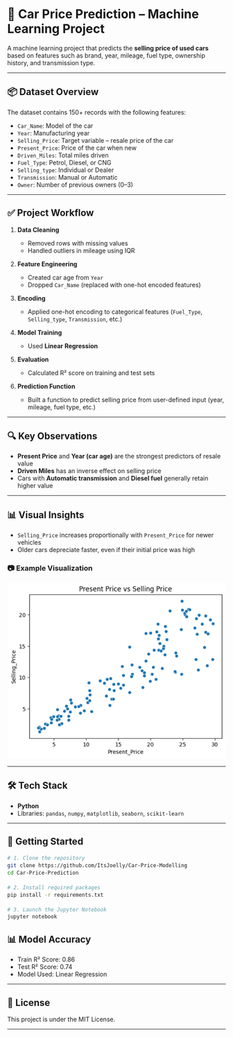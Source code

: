 # 🚗 Car Price Prediction – Machine Learning Project

A machine learning project that predicts the **selling price of used cars** based on features such as brand, year, mileage, fuel type, ownership history, and transmission type.  

---

## 📦 Dataset Overview

The dataset contains 150+ records with the following features:

- `Car_Name`: Model of the car  
- `Year`: Manufacturing year  
- `Selling_Price`: Target variable – resale price of the car  
- `Present_Price`: Price of the car when new  
- `Driven_Miles`: Total miles driven  
- `Fuel_Type`: Petrol, Diesel, or CNG  
- `Selling_type`: Individual or Dealer  
- `Transmission`: Manual or Automatic  
- `Owner`: Number of previous owners (0–3)  

---

## ✅ Project Workflow

1. **Data Cleaning**  
   - Removed rows with missing values  
   - Handled outliers in mileage using IQR  

2. **Feature Engineering**  
   - Created car age from `Year`  
   - Dropped `Car_Name` (replaced with one-hot encoded features)  

3. **Encoding**  
   - Applied one-hot encoding to categorical features (`Fuel_Type`, `Selling_type`, `Transmission`, etc.)  

4. **Model Training**  
   - Used **Linear Regression**  

5. **Evaluation**  
   - Calculated R² score on training and test sets  

6. **Prediction Function**  
   - Built a function to predict selling price from user-defined input (year, mileage, fuel type, etc.)  

---

## 🔍 Key Observations

- **Present Price** and **Year (car age)** are the strongest predictors of resale value  
- **Driven Miles** has an inverse effect on selling price  
- Cars with **Automatic transmission** and **Diesel fuel** generally retain higher value  

---

## 📊 Visual Insights

- `Selling_Price` increases proportionally with `Present_Price` for newer vehicles  
- Older cars depreciate faster, even if their initial price was high  

### 📷 Example Visualization  

![Selling Price vs Present Price](output.png)  

---

## 🛠️ Tech Stack

- **Python**  
- Libraries: `pandas`, `numpy`, `matplotlib`, `seaborn`, `scikit-learn`  

---

## 🚀 Getting Started

```bash
# 1. Clone the repository
git clone https://github.com/ItsJoelly/Car-Price-Modelling
cd Car-Price-Prediction

# 2. Install required packages
pip install -r requirements.txt

# 3. Launch the Jupyter Notebook
jupyter notebook
```

## 📊 Model Accuracy

- Train R² Score: 0.86
- Test R² Score: 0.74
- Model Used: Linear Regression

---

## 📜 License

This project is under the MIT License.

---
